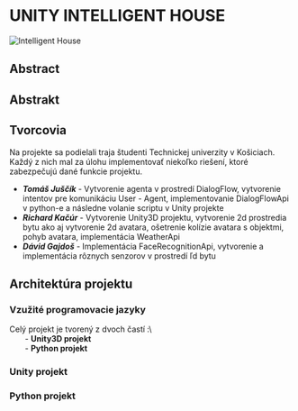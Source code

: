 # UNITY INTELLIGENT HOUSE
![Intelligent House](https://i.imgur.com/7A8fKBh.png)
## Abstract 

## Abstrakt

## Tvorcovia
Na projekte sa podielali traja študenti Technickej univerzity v Košiciach. Každý z nich mal za úlohu implementovať niekoľko riešení, ktoré zabezpečujú dané funkcie projektu.

- ***Tomáš Juščík*** - Vytvorenie agenta v prostredí DialogFlow, vytvorenie intentov pre komunikáciu User - Agent, implementovanie DialogFlowApi v python-e a následne volanie scriptu v Unity projekte
- ***Richard Kačúr*** - Vytvorenie Unity3D projektu, vytvorenie 2d prostredia bytu ako aj vytvorenie 2d avatara, ošetrenie kolízie avatara s objektmi, pohyb avatara, implementácia WeatherApi
- ***Dávid Gajdoš*** - Implementácia FaceRecognitionApi, vytvorenie a implementácia rôznych senzorov v prostredí ľd bytu

## Architektúra projektu
### Vzužité programovacie jazyky ###
Celý projekt je tvorený z dvoch častí :\   
&nbsp;&nbsp;&nbsp;&nbsp;&nbsp;&nbsp;&nbsp;- **Unity3D projekt**\
&nbsp;&nbsp;&nbsp;&nbsp;&nbsp;&nbsp;&nbsp;- **Python projekt**
### Unity projekt ###
### Python projekt ###

